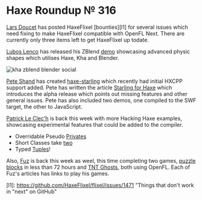 [_template]: ../templates/roundup.html
[date]: / "2015-04-16 09:09:00"
[modified]: / "2015-04-16 09:09:00"
[published]: / "2015-04-16 09:09:00"
[“”]: a ""
# Haxe Roundup № 316

[Lars Doucet][tw1] has posted HaxeFlixel [bounties][l1] for several issues which
need fixing to make HaxeFlixel compatible with OpenFL Next. There are currently
only three items left to get HaxeFlixel up todate.

[Lubos Lenco][tw2] has released his ZBlend [demo][l2] showcasing advanced physic
shapes which utilises Haxe, Kha and Blender.

![kha zblend blender social](/img/316/zblend.png "@luboslenco using Kha and Blender to create advanced physic shapes.")

[Pete Shand][tw3] has created [haxe-starling][l3] which recently had initial HXCPP 
support added. Pete has written the article [Starling for Haxe][l4] which introduces
the alpha release which points out missing features and other general issues. Pete has
also included two demos, one compiled to the SWF target, the other to JavaScript.

[Patrick Le Clec'h][tw4] is back this week with more Hacking Haxe examples, showcasing
experimental features that could be added to the compiler.

+ Overridable Pseudo [Privates][l5]
+ Short Classes take [two][l6]
+ Typed [Tuples][l7]!

Also, [Fuz][tw5] is back this week as weel, this time completing two games, [puzzle
blocks][l8] in less than 72 hours and [TNT Ghosts][l9], both using OpenFL. Each of
Fuz's articles has links to play his games.

[tw5]: https://twitter.com/fuz_games "@fuz_games"
[tw4]: https://twitter.com/pleclech "@pleclech"
[tw3]: https://twitter.com/peteshand "@peteshand"
[tw2]: https://twitter.com/luboslenco "@luboslenco"
[tw1]: https://twitter.com/larsiusprime "@larsiusprime"

[l9]: https://fuzdevlog.wordpress.com/2015/04/17/haxe-challenge-game-8-completed/ "Haxe Challenge Game #8 Completed"
[l8]: https://fuzdevlog.wordpress.com/2015/04/14/haxe-challenge-game-7-completed/ "Haxe Challenge Game #7 Completed"
[l7]: http://hacking-haxe.atouchofcode.com/#Df6e1 "Typed Tuples"
[l6]: http://hacking-haxe.atouchofcode.com/#1F922 "Short Classes take two"
[l5]: http://hacking-haxe.atouchofcode.com/#C54ee "Overridable Pseudo Privates"
[l4]: http://blog.peteshand.net/starling-for-haxe/ "Starling for Haxe"
[l3]: https://github.com/peteshand/haxe-starling "Haxe-Starling on GitHub"
[l2]: http://zblend.org/examples/convex_hull_physics/ "Convex Hull Physics using ZBlend"
[l1]: https://github.com/HaxeFlixel/flixel/issues/1471 "Things that don't work in "next" on GitHub"